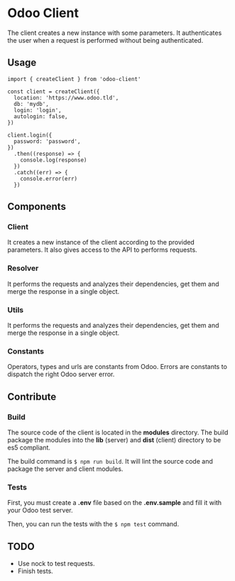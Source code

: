 # Odoo Client

The client creates a new instance with some parameters.
It authenticates the user when a request is performed without being authenticated.


## Usage

````
import { createClient } from 'odoo-client'

const client = createClient({
  location: 'https://www.odoo.tld',
  db: 'mydb',
  login: 'login',
  autologin: false,
})

client.login({
  password: 'password',
})
  .then((response) => {
    console.log(response)
  })
  .catch((err) => {
    console.error(err)
  })
````


## Components

### Client

It creates a new instance of the client according to the provided parameters.
It also gives access to the API to performs requests.

### Resolver

It performs the requests and analyzes their dependencies, get them and merge the response in a single object.

### Utils

It performs the requests and analyzes their dependencies, get them and merge the response in a single object.

### Constants

Operators, types and urls are constants from Odoo.
Errors are constants to dispatch the right Odoo server error.


## Contribute

### Build

The source code of the client is located in the **modules** directory.
The build package the modules into the **lib** (server) and **dist** (client) directory to be es5 compliant.

The build command is `$ npm run build`. It will lint the source code and package the server and client modules.

### Tests

First, you must create a **.env** file based on the **.env.sample** and fill it with your Odoo test server.

Then, you can run the tests with the `$ npm test` command.


## TODO

* Use nock to test requests.
* Finish tests.
